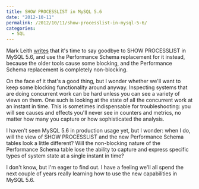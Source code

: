 ```yaml
---
title: SHOW PROCESSLIST in MySQL 5.6
date: "2012-10-11"
permalink: /2012/10/11/show-processlist-in-mysql-5-6/
categories:
  - SQL
---
```

Mark Leith [writes][1] that it's time to say goodbye to SHOW PROCESSLIST in MySQL 5.6, and use the Performance Schema replacement for it instead, because the older tools cause some blocking, and the Performance Schema replacement is completely non-blocking.

On the face of it that's a good thing, but I wonder whether we'll want to keep some blocking functionality around anyway. Inspecting systems that are doing concurrent work can be hard unless you can see a variety of views on them. One such is looking at the state of all the concurrent work at an instant in time. This is sometimes indispensable for troubleshooting: you will see causes and effects you'll never see in counters and metrics, no matter how many you capture or how sophisticated the analysis.

I haven't seen MySQL 5.6 in production usage yet, but I wonder: when I do, will the view of SHOW PROCESSLIST and the new Performance Schema tables look a little different? Will the non-blocking nature of the Performance Schema table lose the ability to capture and express specific types of system state at a single instant in time?

I don't know, but I'm eager to find out. I have a feeling we'll all spend the next couple of years really learning how to use the new capabilities in MySQL 5.6.

 [1]: http://www.markleith.co.uk/2012/07/13/monitoring-processes-with-performance-schema-in-mysql-5-6/
